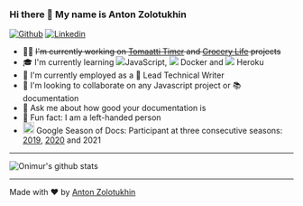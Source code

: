 ### Hi there 👋 My name is Anton Zolotukhin

[![Github](https://img.shields.io/badge/-Github-000?style=flat&logo=Github&logoColor=white)](https://github.com/bandantonio)
[![Linkedin](https://img.shields.io/badge/-LinkedIn-blue?style=flat&logo=Linkedin&logoColor=white)](https://www.linkedin.com/in/bandantonio/)

- :man_technologist: <s>I'm currently working on [Tomaatti Timer](https://github.com/bandantonio/tomaatti-timer) and [Grocery Life](https://github.com/bandantonio/grocery-life) projects</s>
- 🎓 I'm currently learning <img src="https://img.icons8.com/color/25/000000/javascript--v1.png"/>JavaScript, <img src="https://img.icons8.com/fluency/25/000000/docker.png"/> Docker and <img src="https://img.icons8.com/color/25/000000/heroku.png"/> Heroku
- 🏢 I'm currently employed as a 📝 Lead Technical Writer
- :handshake: I'm looking to collaborate on any Javascript project or 📚 documentation
- 💬 Ask me about how good your documentation is
- 👻 Fun fact: I am a left-handed person
- <img width=20 src="https://developers.google.com/season-of-docs/images/SeasonofDocs_Icon_Grey_300ppi_trimmed.png" /> Google Season of Docs: Participant at three consecutive seasons: [2019][gsod-2019], [2020][gsod-2020] and 2021

[gsod-2019]: https://developers.google.com/season-of-docs/docs/2019/participants
[gsod-2020]: https://developers.google.com/season-of-docs/docs/2020/participants

----

![Onimur's github stats](https://github-readme-stats.vercel.app/api?username=bandantonio&show_icons=true)

----

Made with ❤️ by [Anton Zolotukhin](https://github.com/bandantonio)
